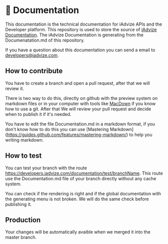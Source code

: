 # :memo: Documentation

This documentation is the technical documentation for iAdvize APIs and the Developer platform. This repository is used to store the source of [iAdvize Documentation](https://developers.iadvize.com/documentation). The iAdvize Documentation is generating from the Documenatation.md of this repository.

If you have a question about this documentation you can send a email to developers@iadvize.com.

## How to contribute

You have to create a branch and open a pull request, after that we will review it.

There is two way to do this, directly on github with the preview system on markdown files or in your computer with tools like [MacDown](https://macdown.uranusjr.com/) if you know how to use a git. After that We will review your pull request and decide when to publish it if it's needed.

You have to edit the file Documentation.md in a markdown format, if you don't know how to do this you can use [Mastering Markdown] (https://guides.github.com/features/mastering-markdown/) to help you writing markdown.
  
## How to test

You can test your branch with the route https://developers.iadvize.com/documentation/test/branchName. This route use the Documentation.md file of your branch directly without any cache system.

You can check if the rendering is right and if the global documentation with the generating menu is not broken. We will do the same check before publishing it.

## Production

Your changes will be automatically avaible when we merged it into the master branch.
